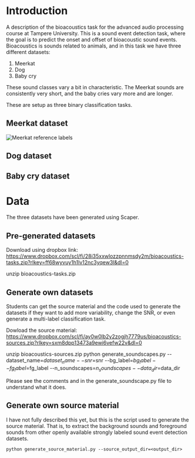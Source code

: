 # Introduction
A description of the bioacoustics task for the advanced audio processing course at Tampere University. This is a sound event detection task, where the goal is to predict the onset and offset of bioacoustic sound events. Bioacoustics is sounds related to animals, and in this task we have three different datasets:

  1. Meerkat
  2. Dog
  3. Baby cry

These sound classes vary a bit in characteristic. The Meerkat sounds are consistently very short, and the baby cries vary more and are longer.

These are setup as three binary classification tasks.

## Meerkat dataset

![Meerkat reference labels](https://github.com/johnmartinsson/bioacoustics-task/tree/main/examples/meerkat_reference_labels.png)

## Dog dataset

## Baby cry dataset

# Data
The three datasets have been generated using Scaper.

## Pre-generated datasets
Download using dropbox link: https://www.dropbox.com/scl/fi/28i35xxwlozzpnnmsdy2m/bioacoustics-tasks.zip?rlkey=ff68wyvuy1h1lv12nc3yqew3l&dl=0
  
  unzip bioacoustics-tasks.zip

## Generate own datasets
Students can get the source material and the code used to generate the datasets if they want to add more variability, change the SNR, or even generate a multi-label classification task.

Dowload the source material: https://www.dropbox.com/scl/fi/ay0w0lb2y2zogjh7779us/bioacoustics-sources.zip?rlkey=sxm8dpp13473a9ewi6vefw22v&dl=0

  unzip bioacoustics-sources.zip
  python generate_soundscapes.py --dataset_name=$dataset_name --snr=$snr --bg_label=$bg_label --fg_label=$fg_label --n_soundscapes=$n_soundscapes --data_dir=$data_dir

Please see the comments and in the generate_soundscape.py file to understand what it does.

## Generate own source material

I have not fully described this yet, but this is the script used to generate the source material. That is, to extract the background sounds and foreground sounds from other openly available strongly labeled sound event detection datasets.

    python generate_source_material.py --source_output_dir=<output_dir>